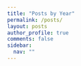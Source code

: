 ```yaml
---
title: "Posts by Year"
permalink: /posts/
layout: posts
author_profile: true
comments: false
sidebar:
  nav: ""
---
```

